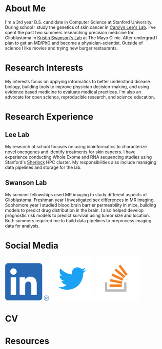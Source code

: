 # About Me
I'm a 3rd year B.S. candidate in Computer Science at Stanford University.
During school I study the genetics of skin cancer in 
[Carolyn Lee's Lab](https://leelab.stanford.edu). I've spent the past two
summers researching precision medicine for Glioblastoma
in [Kristin Swanson's Lab](http://mathematicalneurooncology.org) at The Mayo Clinic.
After undergrad I plan to get an MD/PhD and become a physician-scientist.
Outside of science I like movies and trying new burger
restaurants.

# Research Interests
My interests focus on applying informatics to better understand disease biology, 
building tools to improve physician decision-making, and using evidence based
medicine to evaluate medical practices. I'm also an advocate for open science,
reproducible research, and science education. 

# Research Experience
## Lee Lab
My research at school focuses on using bioinformatics to characterize
novel oncogenes and identify treatments for skin cancers. I have experience
conducting Whole Exome and RNA sequencing studies using
Stanford's [Sherlock](https://www.sherlock.stanford.edu/docs/overview/introduction/)
HPC cluster. My responsibilities also include managing data pipelines and storage
for the lab.
## Swanson Lab
My summer fellowships used MR imaging to study different aspects of Glioblastoma.
Freshman year I investigated sex differences in MR imaging. Sophomore year I studied 
blood brain barrier permeability in mice, building models to 
predict drug distribution in the brain. I also helped develop prognostic risk models
to predict survival using tumor size and location. Both summers required me to build
data pipelines to preprocess imaging data for analysis.

# Social Media
[![](/assets/assets/LI-In-Bug.png)](https://www.linkedin.com/in/tomasbencomo/)
[![](/assets/assets/Twitter_Logo_Blue.png)](https://twitter.com/BencomoTomas)
[![](/assets/assets/stack-overflow-logo.png)](https://stats.stackexchange.com/users/246432/tomas-bencomo?tab=profile)

# CV

# Resources
